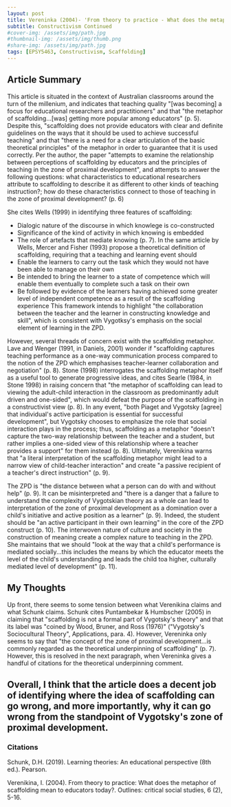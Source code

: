 ```yaml
---
layout: post
title: Vereninka (2004)- 'From theory to practice - What does the metaphor of scaffolding mean to educators today?'
subtitle: Constructivism Continued
#cover-img: /assets/img/path.jpg
#thumbnail-img: /assets/img/thumb.png
#share-img: /assets/img/path.jpg
tags: [EPSY5463, Constructivism, Scaffolding]
---
```

 ## Article Summary

This article is situated in the context of Australian classrooms around the turn of the millenium, and indicates that teaching quality "[was becoming] a focus for educational researchers and practitioners" and that "the metaphor of scaffolding...[was] getting more popular among educators" (p. 5). Despite this, "scaffolding does not provide educators with clear and definite guidelines on the ways that it should be used to achieve successful teaching" and that "there is a need for a clear articulation of the basic theoretical principles" of the metaphor in order to guarantee that it is used correctly. Per the author, the paper "attempts to examine the relationship between perceptions of scaffolding by educators and the principles of teaching in the zone of proximal development", and attempts to answer the following questions: what characteristics to educational researchers attribute to scaffolding to describe it as different to other kinds of teaching instruction?; how do these characteristics connect to those of teaching in the zone of proximal development? (p. 6)


She cites Wells (1999) in identifying three features of scaffolding:
- Dialogic nature of the discourse in which knowlege is co-constructed
- Significance of the kind of activity in which knowing is embedded 
- The role of artefacts that mediate knowing
(p. 7). In the same article by Wells, Mercer and Fisher (1993) propose a theoretical definition of scaffolding, requiring that a teaching and learning event should
- Enable the learners to carry out the task which they would not have been able to manage on their own
- Be intended to bring the learner to a state of competence which will enable them eventually to complete such a task on their own
- Be followed by evidence of the learners having achieved some greater level of independent competence as a result of the scaffolding experience
This framework intends to highlight "the collaboration between the teacher and the learner in constructing knowledge and skill", which is consistent with Vygotksy's emphasis on the social element of learning in the ZPD.


However, several threads of concern exist with the scaffolding metaphor. Lave and Wenger (1991, in Daniels, 2001) wonder if "scaffolding captures teaching performance as a one-way communication process compared to the notion of the ZPD which emphasises teacher-learner collaboration and negotiation" (p. 8). Stone (1998) interrogates the scaffolding metaphor itself as a useful tool to generate progressive ideas, and cites Searle (1984, in Stone 1998) in raising concern that "the metaphor of scaffolding can lead to viewing the adult-child interaction in the classroom as predominantly adult driven and one-sided", which would defeat the purpose of the scaffolding in a constructivist view (p. 8). In any event, "both Piaget and Vygotsky [agree] that individual's active participation is essential for successful development", but Vygotsky chooses to emphasize the role that social interaction plays in the process; thus, scaffolding as a metaphor "doesn't capture the two-way relationship between the teacher and a student, but rather implies a one-sided view of this relationship where a teacher provides a support" for them instead (p. 8). Ultimately, Verenikina warns that "a literal interpretation of the scaffolding metaphor might lead to a narrow view of child-teacher interaction" and create "a passive recipient of a teacher's direct instruction" (p. 9).


The ZPD is "the distance between what a person can do with and without help" (p. 9). It can be misinterpreted and "there is a danger that a failure to understand the complexity of Vygotskian theory as a whole can lead to interpretation of the zone of proximal development as a domination over a child's initiative and active position as a learner" (p. 9). Indeed, the student should be "an active participant in their own learning" in the core of the ZPD construct (p. 10). The interwoven nature of culture and society in the construction of meaning create a complex nature to teaching in the ZPD. She maintains that we should "look at the way that a child's performance is mediated socially...this includes the means by which the educator meets the level of the child's understanding and leads the child toa  higher, culturally mediated level of development" (p. 11). 


## My Thoughts

Up front, there seems to some tension between what Verenikina claims and what Schunk claims. Schunk cites Puntambekar & Humbscher (2005) in claiming that "scaffolding is not a formal part of Vygotsky's theory" and that its label was "coined by Wood, Bruner, and Ross (1976)" ("Vygotsky's Sociocultural Theory", Applications, para. 4). However, Vereninka only seems to say that "the concept of the zone of proximal development...is commonly regarded as the theoretical underpinning of scaffolding" (p. 7). However, this is resolved in the next paragraph, when Vereninka gives a handful of citations for the theoretical underpinning comment.


Overall, I think that the article does a decent job of identifying where the idea of scaffolding can go wrong, and more importantly, why it can go wrong from the standpoint of Vygotsky's zone of proximal development. 
---
### Citations

Schunk, D.H. (2019). Learning theories: An educational perspective (8th ed.). Pearson.


Verenikina, I. (2004). From theory to practice: What does the metaphor of scaffolding mean to educators today?. Outlines: critical social studies, 6 (2), 5-16.

